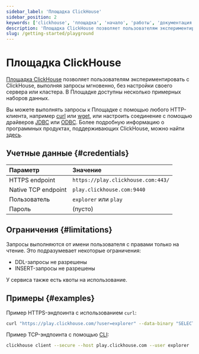 ```yaml
---
sidebar_label: 'Площадка ClickHouse'
sidebar_position: 2
keywords: ['clickhouse', 'площадка', 'начало', 'работы', 'документация']
description: 'Площадка ClickHouse позволяет пользователям экспериментировать с ClickHouse, выполняя запросы мгновенно, без настройки своего сервера или кластера.'
slug: /getting-started/playground
---
```



# Площадка ClickHouse

[Площадка ClickHouse](https://sql.clickhouse.com) позволяет пользователям экспериментировать с ClickHouse, выполняя запросы мгновенно, без настройки своего сервера или кластера. В Площадке доступны несколько примерных наборов данных.

Вы можете выполнять запросы к Площадке с помощью любого HTTP-клиента, например [curl](https://curl.haxx.se) или [wget](https://www.gnu.org/software/wget/), или настроить соединение с помощью драйверов [JDBC](../interfaces/jdbc.md) или [ODBC](../interfaces/odbc.md). Более подробную информацию о программных продуктах, поддерживающих ClickHouse, можно найти [здесь](../integrations/index.mdx).

## Учетные данные {#credentials}

| Параметр           | Значение                              |
|:-------------------|:-------------------------------------|
| HTTPS endpoint      | `https://play.clickhouse.com:443/`  |
| Native TCP endpoint | `play.clickhouse.com:9440`          |
| Пользователь       | `explorer` или `play`                |
| Пароль             | (пусто)                             |

## Ограничения {#limitations}

Запросы выполняются от имени пользователя с правами только на чтение. Это подразумевает некоторые ограничения:

- DDL-запросы не разрешены
- INSERT-запросы не разрешены

У сервиса также есть квоты на использование.

## Примеры {#examples}

Пример HTTPS-эндпоинта с использованием `curl`:

``` bash
curl "https://play.clickhouse.com/?user=explorer" --data-binary "SELECT 'Play ClickHouse'"
```

Пример TCP-эндпоинта с помощью [CLI](../interfaces/cli.md):

``` bash
clickhouse client --secure --host play.clickhouse.com --user explorer
```
